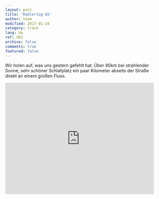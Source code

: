 ```yaml
---   
layout: post 
title: 'Radlertag 65'  
author: team 
modified: 2017-01-24
category: track 
lang: de 
ref: d65
archive: false 
comments: true 
featured: false 
--- 
```


 Wir holen auf, was uns gestern gefehlt hat. Über 90km bei strahlender Sonne, sehr schöner Schlafplatz ein paar Kilometer abseits der Straße direkt an einem großen Fluss.                                                                                                                                                                                                                                                                                                                                    

<iframe width='480' height='360' src='http://track-kit.net/maps_s3/?v=embed&track=235122.gpx' frameborder='0' allowfullscreen></iframe>